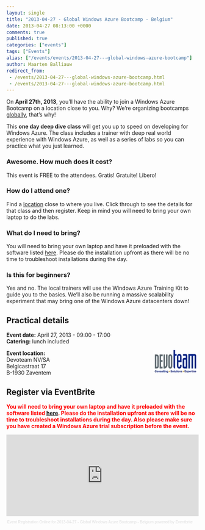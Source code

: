 ```yaml
---
layout: single
title: "2013-04-27 - Global Windows Azure Bootcamp - Belgium"
date: 2013-04-27 08:13:00 +0000
comments: true
published: true
categories: ["events"]
tags: ["Events"]
alias: ["/events/events/2013-04-27---global-windows-azure-bootcamp"]
author: Maarten Balliauw
redirect_from:
 - /events/2013-04-27---global-windows-azure-bootcamp.html
 - /events/2013-04-27---global-windows-azure-bootcamp.html
---
```


<p>On <strong>April 27th, 2013</strong>, you&rsquo;ll have the ability to join a Windows Azure Bootcamp on a location close to you. Why? We&rsquo;re organizing bootcamps <a href="http://globalwindowsazure.azurewebsites.net/">globally</a>, that&rsquo;s why!</p>
<p>This <strong>one day deep dive class</strong> will get you up to speed on developing for Windows Azure. The class includes a trainer with deep real world experience with Windows Azure, as well as a series of labs so you can practice what you just learned.</p>
<h3>Awesome. How much does it cost?</h3>
<p>This event is FREE to the attendees. Gratis! Gratuite! Libero!</p>
<h3>How do I attend one?</h3>
<p>Find a <a href="http://globalwindowsazure.azurewebsites.net/?page_id=151">location</a> close to where you live. Click through to see the details for that class and then register. Keep in mind you will need to bring your own laptop to do the labs.</p>
<h3>What do I need to bring?</h3>
<p>You will need to bring your own laptop and have it preloaded with the software listed <a href="http://globalwindowsazure.azurewebsites.net/?page_id=171">here</a>. Please do the installation upfront as there will be no time to troubleshoot installations during the day.</p>
<h3>Is this for beginners?</h3>
<p>Yes and no. The local trainers will use the Windows Azure Training Kit to guide you to the basics. We&rsquo;ll also be running a massive scalability experiment that may bring one of the Windows Azure datacenters down!<em></em></p>
<h2>Practical details</h2>
<p><strong>Event date:</strong>&nbsp;April 27, 2013 - 09:00 - 17:00<br><strong>Catering:</strong> lunch included</p>
<p><strong><a href="http://www.devoteam.be" target="_blank"><img width="120" height="60" align="right" alt="" src="/assets/media/sponsors/logo-devoteam.jpg"></a>Event location:<br></strong>Devoteam NV/SA<br> Belgicastraat 17<br> B-1930 Zaventem</p>
<h2>Register via EventBrite</h2>
<p style="color: red;"><strong>You will need to bring your own laptop and have it preloaded with the software listed <a href="http://globalwindowsazure.azurewebsites.net/?page_id=171">here</a>. Please do the installation upfront as there will be no time to troubleshoot installations during the day. Also please make sure you have created a Windows Azure trial subscription before the event.</strong></p>
<div style="width: 100%; text-align: left;"><iframe width="100%" height="214" src="http://www.eventbrite.com/tickets-external?eid=5357335936&amp;ref=etckt&amp;v=2" frameborder="0" marginwidth="5" marginheight="5" scrolling="auto" vspace="0" hspace="0" allowtransparency="true"></iframe>
<div style="font-family: Helvetica, Arial; font-size: 10px; padding: 5px 0 5px; margin: 2px; width: 100%; text-align: left;"><a style="color: #ddd; text-decoration: none;" href="http://www.eventbrite.com/r/etckt" target="_blank">Event Registration Online</a><span style="color: #ddd;"> for </span><a style="color: #ddd; text-decoration: none;" href="http://www.eventbrite.com/event/5357335936?ref=etckt" target="_blank">2013-04-27 - Global Windows Azure Bootcamp - Belgium</a> <span style="color: #ddd;">powered by</span> <a style="color: #ddd; text-decoration: none;" href="http://www.eventbrite.com?ref=etckt" target="_blank">Eventbrite</a></div>
</div>







